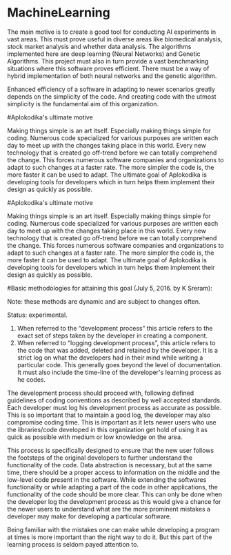# MachineLearning

The main motive is to create a good tool for conducting AI experiments in vast areas. This must prove useful in diverse areas like biomedical analysis, stock market analysis and whether data analysis. The algorithms implemented here are deep learning (Neural Networks) and Genetic Algorithms. This project must also in turn provide a vast benchmarking situations where this software proves efficient. There must be a way of hybrid implementation of both neural networks and the genetic algorithm. 

Enhanced efficiency of a software in adapting to newer scenarios greatly depends on the simplicity of the code.  And creating code with the utmost simplicity is the fundamental aim of this organization. 

#Aplokodika's ultimate motive

Making things simple is an art itself. Especially making things simple for coding. Numerous code specialized for various purposes are written each day to meet up with the changes taking place in this world. Every new technology that is created go off-trend before we can totally comprehend the change. This forces numerous software companies and organizations to adapt to such changes at a faster rate. The more simpler the code is, the more faster it can be used to adapt. The ultimate goal of Aplokodika is developing tools for developers which in turn helps them implement their design as quickly as possible. 


#Aplokodika's ultimate motive

Making things simple is an art itself. Especially making things simple for coding. Numerous code specialized for various purposes are written each day to meet up with the changes taking place in this world. Every new technology that is created go off-trend before we can totally comprehend the change. This forces numerous software companies and organizations to adapt to such changes at a faster rate. The more simpler the code is, the more faster it can be used to adapt. The ultimate goal of Aplokodika is developing tools for developers which in turn helps them implement their design as quickly as possible. 


#Basic methodologies for attaining this goal (July 5, 2016. by K Sreram): 

Note: these methods are dynamic and are subject to changes often. 

Status: experimental. 

1. When referred to the “development process” this article refers to the exact set of steps taken by the developer in creating a component. 
2. When referred to “logging development process”, this article refers to the code that was added, deleted and retained by the developer. It is a strict log on what the developers had in their mind while writing a particular code. This generally goes beyond the level of documentation. It must also include the time-line of the developer's learning process as he codes. 

The development process should proceed with, following defined guidelines of coding conventions as described by well accepted standards. Each developer must log his development process as accurate as possible. This is so important that to maintain a good log, the developer may also compromise coding time. This is important as it lets newer users who use the libraries/code developed in this organization get hold of using it as quick as possible with medium or low knowledge on the area.

This process is specifically designed to ensure that the new user follows the footsteps of the original developers to further understand the functionality of the code. Data abstraction is necessary, but at the same time, there should be a proper access to information on the middle and the low-level code present in the software. While extending the softwares functionality or while adapting a part of the code in other applications, the functionality of the code should be more clear. This can only be done when the developer log the development process as this would give a chance for the newer users to understand what are the more prominent mistakes a developer may make for developing a particular software. 

Being familiar with the mistakes one can make while developing a program at times is more important than the right way to do it. But this part of the learning process is seldom payed attention to.   
  
